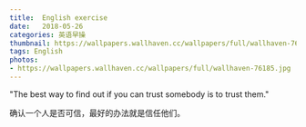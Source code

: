 ```yaml
---
title:  English exercise
date:   2018-05-26
categories: 英语早操
thumbnail: https://wallpapers.wallhaven.cc/wallpapers/full/wallhaven-76185.jpg
tags: English
photos:
- https://wallpapers.wallhaven.cc/wallpapers/full/wallhaven-76185.jpg
---
```


"The best way to find out if you can trust somebody is to trust them."
<p>确认一个人是否可信，最好的办法就是信任他们。</p>
